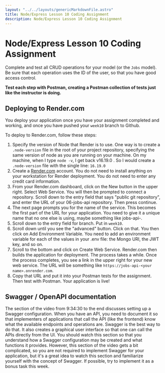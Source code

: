 ```yaml
---
layout: "../../layouts/genericMarkdownFile.astro"
title: Node/Express Lesson 10 Coding Assignment
description: Node/Express Lesson 10 Coding Assignment
---
```


# Node/Express Lesson 10 Coding Assignment

Complete and test all CRUD operations for your model (or the `Jobs` model). Be sure that each operation uses the ID of the user, so that you have good access control.

**Test each step with Postman, creating a Postman collection of tests just like the instructor is doing.**

## Deploying to Render.com

You deploy your application once you have your assignment completed and working, and once you have pushed your `week10` branch to Github.

To deploy to Render.com, follow these steps:

1.  Specify the version of Node that Render is to use. One way is to create a `.node-version` file in the root of your project repository, specifying the same version of node as you are running on your machine. On my machine, when I type `node -v`, I get back v16.19.0 . So I would create a `.node-version` file with the single line: `16.19.0`
2.  Create a [Render.com](https://render.com/) account. You do not need to install anything on your workstation for Render deployment. You do not need to enter any credit card information.
3.  From your Render.com dashboard, click on the New button in the upper right. Select Web Service. You will then be prompted to connect a repository. Scroll down to the entry field that says "public git repository", and enter the URL of your 06-jobs-api repository. Then press continue.
4.  The next page prompts you for the name of the service. This becomes the first part of the URL for your application. You need to give it a unique name that no one else is using, maybe something like jobs-api-<your name>.
5.  Scroll down to the entry field for branch. Put in `week10`.
6.  Scroll down until you see the "advanced" button. Click on that. You then click on Add Environment Variable. You need to add an environment variable for each of the values in your .env file: the Mongo URI, the JWT key, and so on.
7.  Scroll to the bottom and click on Create Web Service. Render.com then builds the application for deployment. The process takes a while. Once the process completes, you see a link in the upper right for your new web service. The URL will be something like `https://jobs-api-<your name>.onrender.com`.
8.  Copy that URL and put it into your Postman tests for the assignment. Then test with Postman. Your application is live!

## Swagger / OpenAPI documentation

The section of the video from 9:34:30 to the end discusses setting up a Swagger configuration. When you have an API, you need to document it so that implementers of applications that call the API (like the frontend) know what the available endpoints and operations are. Swagger is the best way to do that. It also creates a graphical user interface so that one can call the APIs directly from the UI. You should watch this section so that you understand how a Swagger configuration may be created and what functions it provides. However, this section of the video gets a bit complicated, so you are not required to implement Swagger for your application, but it's a great idea to watch this section and familiarize yourself with the concept of Swagger. If possible, try to implement it as a bonus task this week.


